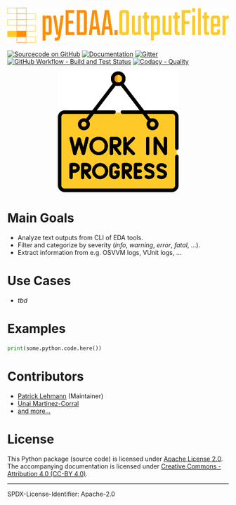 <p align="center">
  <a title="edaa-org.github.io/pyEDAA.OutputFilter" href="https://edaa-org.github.io/pyEDAA.OutputFilter"><img height="80px" src="doc/_static/logo.svg"/></a>
</p>

[![Sourcecode on GitHub](https://img.shields.io/badge/pyEDAA-OutputFilter-ffca28.svg?longCache=true&style=flat-square&logo=GitHub&labelColor=ff8f00)](https://GitHub.com/edaa-org/pyEDAA.OutputFilter)
[![Documentation](https://img.shields.io/website?longCache=true&style=flat-square&label=edaa-org.github.io%2FpyEDAA.OutputFilter&logo=GitHub&logoColor=fff&up_color=blueviolet&up_message=Read%20now%20%E2%9E%9A&url=https%3A%2F%2Fedaa-org.github.io%2FpyEDAA.OutputFilter%2Findex.html)](https://edaa-org.github.io/pyEDAA.OutputFilter/)
[![Gitter](https://img.shields.io/badge/chat-on%20gitter-4db797.svg?longCache=true&style=flat-square&logo=gitter&logoColor=e8ecef)](https://gitter.im/hdl/community)  
[![GitHub Workflow - Build and Test Status](https://img.shields.io/github/workflow/status/edaa-org/pyEDAA.OutputFilter/Pipeline/main?longCache=true&style=flat-square&label=Build%20and%20Test&logo=GitHub%20Actions&logoColor=FFFFFF)](https://GitHub.com/edaa-org/pyEDAA.OutputFilter/actions/workflows/Pipeline.yml)
[![Codacy - Quality](https://img.shields.io/codacy/grade/4918480c41594ffbb62f8ff98433b800?longCache=true&style=flat-square&logo=Codacy)](https://app.codacy.com/gh/edaa-org/pyEDAA.OutputFilter)

<!--
[![Sourcecode License](https://img.shields.io/pypi/l/pyEDAA.OutputFilter?longCache=true&style=flat-square&logo=Apache&label=code)](LICENSE.md)
[![Documentation License](https://img.shields.io/badge/doc-CC--BY%204.0-green?longCache=true&style=flat-square&logo=CreativeCommons&logoColor=fff)](LICENSE.md)

[![PyPI](https://img.shields.io/pypi/v/pyEDAA.OutputFilter?longCache=true&style=flat-square&logo=PyPI&logoColor=FBE072)](https://pypi.org/project/pyEDAA.OutputFilter/)
![PyPI - Status](https://img.shields.io/pypi/status/pyEDAA.OutputFilter?longCache=true&style=flat-square&logo=PyPI&logoColor=FBE072)
![PyPI - Python Version](https://img.shields.io/pypi/pyversions/pyEDAA.OutputFilter?longCache=true&style=flat-square&logo=PyPI&logoColor=FBE072)

[![Libraries.io status for latest release](https://img.shields.io/librariesio/release/pypi/pyEDAA.OutputFilter?longCache=true&style=flat-square&logo=Libraries.io&logoColor=fff)](https://libraries.io/github/edaa-org/pyEDAA.OutputFilter)
[![Codacy - Coverage](https://img.shields.io/codacy/coverage/4918480c41594ffbb62f8ff98433b800?longCache=true&style=flat-square&logo=Codacy)](https://app.codacy.com/gh/edaa-org/pyEDAA.OutputFilter)
[![Codecov - Branch Coverage](https://img.shields.io/codecov/c/github/edaa-org/pyEDAA.OutputFilter?longCache=true&style=flat-square&logo=Codecov)](https://codecov.io/gh/edaa-org/pyEDAA.OutputFilter)

[![Dependent repos (via libraries.io)](https://img.shields.io/librariesio/dependent-repos/pypi/pyEDAA.OutputFilter?longCache=true&style=flat-square&logo=GitHub)](https://GitHub.com/edaa-org/pyEDAA.OutputFilter/network/dependents)
[![Requires.io](https://img.shields.io/requires/github/edaa-org/pyEDAA.OutputFilter?longCache=true&style=flat-square)](https://requires.io/github/EDAA-ORG/pyEDAA.OutputFilter/requirements/?branch=main)
[![Libraries.io SourceRank](https://img.shields.io/librariesio/sourcerank/pypi/pyEDAA.OutputFilter?longCache=true&style=flat-square)](https://libraries.io/github/edaa-org/pyEDAA.OutputFilter/sourcerank)
-->

<p align="center">
  <a title="edaa-org.github.io/pyEDAA.OutputFilter" href="https://edaa-org.github.io/pyEDAA.OutputFilter"><img height="275px" src="doc/_static/work-in-progress.png"/></a>
</p>

# Main Goals

* Analyze text outputs from CLI of EDA tools.
* Filter and categorize by severity (*info*, *warning*, *error*, *fatal*, ...).
* Extract information from e.g. OSVVM logs, VUnit logs, ...

# Use Cases

* *tbd*

# Examples

```python
print(some.python.code.here())
```

# Contributors

* [Patrick Lehmann](https://github.com/Paebbels) (Maintainer)
* [Unai Martinez-Corral](https://github.com/umarcor)
* [and more...](https://github.com/edaa-org/pyEDAA.OutputFilter/graphs/contributors)

# License

This Python package (source code) is licensed under [Apache License 2.0](LICENSE.md).
The accompanying documentation is licensed under [Creative Commons - Attribution 4.0 (CC-BY 4.0)](doc/Doc-License.rst).

-------------------------
SPDX-License-Identifier: Apache-2.0
